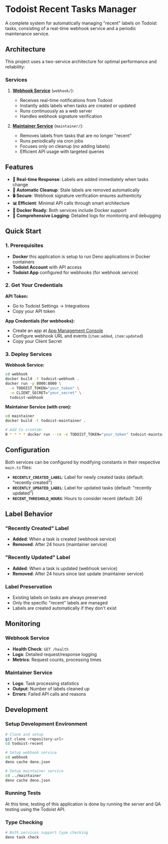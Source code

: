 # Todoist Recent Tasks Manager

A complete system for automatically managing "recent" labels on Todoist tasks, consisting of a real-time webhook service and a periodic maintenance service.

## Architecture

This project uses a two-service architecture for optimal performance and reliability:

### Services

1. **[Webhook Service](./webhook/)** (`webhook/`):
   - Receives real-time notifications from Todoist
   - Instantly adds labels when tasks are created or updated
   - Runs continuously as a web server
   - Handles webhook signature verification

2. **[Maintainer Service](./maintainer/)** (`maintainer/`):
   - Removes labels from tasks that are no longer "recent"
   - Runs periodically via cron jobs
   - Focuses only on cleanup (no adding labels)
   - Efficient API usage with targeted queries

## Features

- **🚀 Real-time Response**: Labels are added immediately when tasks change
- **🧹 Automatic Cleanup**: Stale labels are removed automatically
- **🔒 Secure**: Webhook signature verification ensures authenticity
- **📊 Efficient**: Minimal API calls through smart architecture
- **🐳 Docker Ready**: Both services include Docker support
- **📝 Comprehensive Logging**: Detailed logs for monitoring and debugging

## Quick Start

### 1. Prerequisites

- **Docker** this application is setup to run Deno applications in Docker containers
- **Todoist Account** with API access
- **Todoist App** configured for webhooks (for webhook service)

### 2. Get Your Credentials

**API Token:**
- Go to Todoist Settings → Integrations
- Copy your API token

**App Credentials (for webhooks):**
- Create an app at [App Management Console](https://app.todoist.com/app/settings/integrations/app-management)
- Configure webhook URL and events (`item:added`, `item:updated`)
- Copy your Client Secret

### 3. Deploy Services

**Webhook Service:**
```bash
cd webhook
docker build -t todoist-webhook .
docker run -p 8000:8000 \
  -e TODOIST_TOKEN="your_token" \
  -e CLIENT_SECRET="your_secret" \
  todoist-webhook
```

**Maintainer Service (with cron):**
```bash
cd maintainer
docker build -t todoist-maintainer .

# Add to crontab:
0 * * * * docker run --rm -e TODOIST_TOKEN="your_token" todoist-maintainer
```

## Configuration

Both services can be configured by modifying constants in their respective `main.ts` files:

- **`RECENTLY_CREATED_LABEL`**: Label for newly created tasks (default: "recently created")
- **`RECENTLY_UPDATED_LABEL`**: Label for updated tasks (default: "recently updated")
- **`RECENT_THRESHOLD_HOURS`**: Hours to consider recent (default: 24)

## Label Behavior

### "Recently Created" Label
- **Added**: When a task is created (webhook service)
- **Removed**: After 24 hours (maintainer service)

### "Recently Updated" Label  
- **Added**: When a task is updated (webhook service)
- **Removed**: After 24 hours since last update (maintainer service)

### Label Preservation
- Existing labels on tasks are always preserved
- Only the specific "recent" labels are managed
- Labels are created automatically if they don't exist

## Monitoring

### Webhook Service
- **Health Check**: `GET /health`
- **Logs**: Detailed request/response logging
- **Metrics**: Request counts, processing times

### Maintainer Service
- **Logs**: Task processing statistics
- **Output**: Number of labels cleaned up
- **Errors**: Failed API calls and reasons

## Development

### Setup Development Environment

```bash
# Clone and setup
git clone <repository-url>
cd todoist-recent

# Setup webhook service
cd webhook
deno cache deno.json

# Setup maintainer service  
cd ../maintainer
deno cache deno.json
```

### Running Tests

At this time, testing of this application is done by running the server and QA testing using the Todoist API. 

### Type Checking

```bash
# Both services support type checking
deno task check
```

